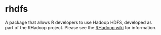 rhdfs
=====

A package that allows R developers to use Hadoop HDFS, developed as part of the RHadoop project. Please see the [RHadoop wiki](https://github.com/RevolutionAnalytics/RHadoop/wiki) for information. 
